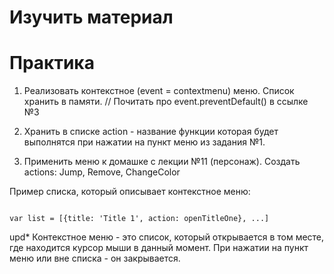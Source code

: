 # Изучить материал

# Практика

1. Реализовать контекстное (event = contextmenu) меню. Список хранить в памяти. // Почитать про event.preventDefault() в ссылке №3

2. Хранить в списке action - название функции которая будет выполнятся при нажатии на пункт меню из задания №1.

3. Применить меню к домашке с лекции №11 (персонаж). Создать actions: Jump, Remove, ChangeColor



Пример списка, который описывает контекстное меню:

```

var list = [{title: 'Title 1', action: openTitleOne}, ...]

```



upd* Контекстное меню - это список, который открывается в том месте, где находится курсор мыши в данный момент. При нажатии на пункт меню или вне списка - он закрывается.